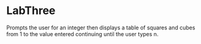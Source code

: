 # LabThree

Prompts the user for an integer then displays a table of squares and cubes from 1 to the value entered continuing until the user types n.
